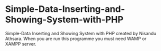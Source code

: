 # Simple-Data-Inserting-and-Showing-System-with-PHP
Simple-Data Inserting and Showing System with PHP created by Nisandu Athsara. When you are run this programme you must need WAMP or XAMPP server.  
